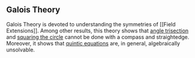 
## Galois Theory
 Galois Theory is devoted to understanding the symmetries of [[Field Extensions]]. Among other results, this theory shows that [angle trisection](https://en.wikipedia.org/wiki/Angle_trisection "Angle trisection") and [squaring the circle](https://en.wikipedia.org/wiki/Squaring_the_circle "Squaring the circle") cannot be done with a compass and straightedge. Moreover, it shows that [quintic equations](https://en.wikipedia.org/wiki/Quintic_equation "Quintic equation") are, in general, algebraically unsolvable.

 